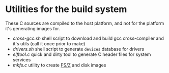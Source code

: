 Utilities for the build system
==============================

These C sources are compiled to the host platform, and not for the platform it's generating images for.

- *cross-gcc.sh* shell script to download and build gcc cross-compiler and it's utils (call it once prior to make)
- *drivers.sh* shell script to generate `devices` database for drivers
- *elftool.c* quick and dirty tool to generate C header files for system services
- *mkfs.c* utility to create [FS/Z](https://github.com/bztsrc/osz/tree/master/docs/fs.md) and disk images
